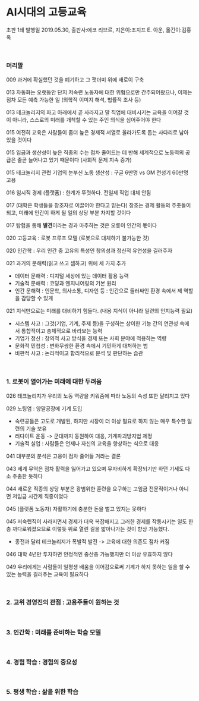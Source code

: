 # AI시대의 고등교육

초판 1쇄 발행일 2019.05.30, 출판사:에코 리브르, 지은이:조지프 E. 아운, 옮긴이:김홍옥 

<br>

### **머리말**

009 과거에 확실했던 것을 폐기하고 그 잿더미 위에 새로이 구축

013 자동화는 오랫동안 단지 저숙련 노동자에 대한 위협으로만 간주되어왔으나, 이제는 점차 모든 예측 가능한 일 (의학적 이미지 해석, 법률적 조사 등)

013 테크놀리지의 파고 아래에서 곧 사라지고 말 직업에 대비시키는 교육을 이어갈 것이 아니라, 스스로의 미래를 개척할 수 있는 주인 의식을 심어주어야 한다

015 여전히 교육은 사람들이 좀더 높은 경제적 서열로 올라가도록 돕는 사다리로 남아 있을 것이다

015 임금과 생산성이 높은 직종의 수는 점차 줄어드는 데 반해 세계적으로 노동력의 공급은 줄곧 늘어나고 있기 때문이다 (사회적 문제 지속 증가)

015 테크놀리지 관련 기업의 눈부신 노동 생산성 : 구글 6만명 vs GM 전성기 60만명 고용 

016 임시직 경제 (플랫폼) : 한계가 뚜렷하다. 전일제 직업 대체 안됨

017 (대학은 학생들을 창조자로 이끌어야 한다고 믿는다) 창조는 경제 활동의 주춧돌이 되고, 미래에 인간이 하게 될 일의 상당 부분 차지할 것이다

017 탐험을 통해 **발견**이라는 경과 마주하는 것은 오롯이 인간의 몫이다

020 고등교육 : 로봇 프루프 모델 (로봇으로 대체하기 불가능한 것)

020 인간학 : 우리 인간 중 고유의 특성인 창의성과 정신적 유연성을 길러주자

021 과거의 문해력(읽고 쓰고 셈하고) 위에 세 가지 추가 
  - 데이터 문해력 : 디지털 세상에 있는 데이터 활용 능력
  - 기술적 문해력 : 코딩과 엔지니어링의 기본 원리
  - 인간 문해력 : 인문학, 의사소통, 디자인 등 : 인간으로 둘러싸인 환경 속에서 제 역할을 감당할 수 있게

021 지식만으로는 미래를 대비하기 힘들다.  (내용 지식이 아니라 일련의 인지능력 필요)
  - 시스템 사고 : 그것(기업, 기계, 주제 등)을 구성하는 상이한 기능 간의 연관성 속에서 통합적이고 총체적으로 바라보는 능력
  - 기업가 정신 : 창의적 사고 방식을 경제 또는 사회 분야에 적용하는 역량
  - 문화적 민첩성 : 변화무쌍한 환경 속에서 기민하게 대처하는 법
  - 비판적 사고 : 논리적이고 합리적으로 분석 및 판단하는 습관


<br>

### **1. 로봇이 열어가는 미래에 대한 두려움**

026 테크놀리지가 우리의 노동 역량을 키워줌에 따라 노동의 속성 또한 달리지고 있다

029 노팅엄 : 양말공장에 기계 도입
  - 숙련공들은 고도로 개발된, 하지만 시장이 더 이상 필요로 하지 않는 매우 특수한 일련의 기술 보유
  - 러다이트 운동 -> 군대까지 동원하여 대응, 기계파괴방지법 제정
  - 기술적 실업 : 사람들은 언제나 자신의 교육을 향상하는 식으로 대응

041 대부분의 분석은 고용이 점차 줄어들 거라는 결론

043 세계 무역은 점차 활력을 잃어가고 있으며 무자비하게 확장되기만 하던 기세도 다소 주춤한 듯하다

044 새로운 직종의 상당 부분은 광범위한 훈련을 요구하는 고임금 전문직이거나 아니면 저임금 시간제 직종이었다

045 (플랫폼 노동자) 자활하기에 충분한 돈을 벌고 있지는 못하다

045 저숙련직이 사라지면서 경제가 더욱 복잡해지고 그러한 경제를 작동시키는 일도 한층 까다로워졌으므로 이렇듯 위로 열린 길을 밟아나가는 것이 향상 가능했다.
  - 종전과 달리 테크놀리지가 폭발적 발전 -> 교육에 대한 의존도 점차 커짐

046 대학 4년만 투자하면 안정적인 중산층 가능했지만 더 이상 유효하지 않다

049 우리에게는 사람들이 일평생 배움을 이어감으로써 기계가 하지 못하는 일을 할 수 있는 능력을 길러주는 교육이 필요하다

<br>


### **2. 고위 경영진의 관점 : 고용주들이 원하는 것**

<br>

### 3. 인간학 : 미래를 준비하는 학습 모델

<br>

### 4. 경험 학습 : 경험의 중요성

<br>

### 5. 평생 학습 : 삶을 위한 학습



